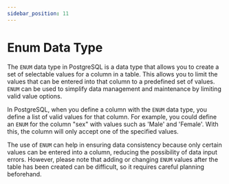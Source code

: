 ```yaml
---
sidebar_position: 11
---
```


# Enum Data Type

The `ENUM` data type in PostgreSQL is a data type that allows you to create a set of selectable values for a column in a table. This allows you to limit the values that can be entered into that column to a predefined set of values. `ENUM` can be used to simplify data management and maintenance by limiting valid value options.

In PostgreSQL, when you define a column with the `ENUM` data type, you define a list of valid values for that column. For example, you could define an `ENUM` for the column "sex" with values such as 'Male' and 'Female'. With this, the column will only accept one of the specified values.

The use of `ENUM` can help in ensuring data consistency because only certain values can be entered into a column, reducing the possibility of data input errors. However, please note that adding or changing `ENUM` values after the table has been created can be difficult, so it requires careful planning beforehand.
